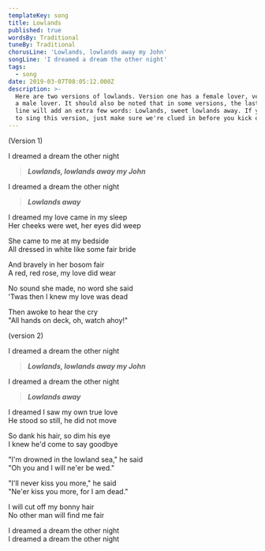 ```yaml
---
templateKey: song
title: Lowlands
published: true
wordsBy: Traditional
tuneBy: Traditional
chorusLine: 'Lowlands, lowlands away my John'
songLine: 'I dreamed a dream the other night'
tags:
  - song
date: 2019-03-07T08:05:12.000Z
description: >-
  Here are two versions of lowlands. Version one has a female lover, version two
  a male lover. It should also be noted that in some versions, the last chorus
  line will add an extra few words: Lowlands, sweet lowlands away. If you plan
  to sing this version, just make sure we're clued in before you kick off.
---
```

(Version 1)

I dreamed a dream the other night

> ***Lowlands, lowlands away my John***

I dreamed a dream the other night

> ***Lowlands away***

I dreamed my love came in my sleep\
Her cheeks were wet, her eyes did weep

She came to me at my bedside\
All dressed in white like some fair bride

And bravely in her bosom fair\
A red, red rose, my love did wear

No sound she made, no word she said\
'Twas then I knew my love was dead

Then awoke to hear the cry\
"All hands on deck, oh, watch ahoy!"

(version 2)

I dreamed a dream the other night

> ***Lowlands, lowlands away my John***

I dreamed a dream the other night

> ***Lowlands away***

I dreamed I saw my own true love\
He stood so still, he did not move

So dank his hair, so dim his eye\
I knew he'd come to say goodbye

"I'm drowned in the lowland sea," he said\
"Oh you and I will ne'er be wed."

"I'll never kiss you more," he said\
"Ne'er kiss you more, for I am dead."

I will cut off my bonny hair\
No other man will find me fair

I dreamed a dream the other night\
I dreamed a dream the other night
